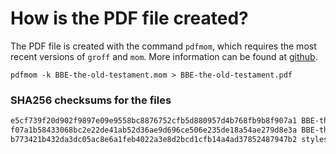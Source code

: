# How is the PDF file created?
The PDF file is created with the command `pdfmom`, which requires the most recent versions of `groff` and `mom`.
More information can be found at [github](https://github.com/0xR3V/Bibles).

```shell
pdfmom -k BBE-the-old-testament.mom > BBE-the-old-testament.pdf
```

### SHA256 checksums for the files
```txt
e5cf739f20d902f9897e09e9558bc8876752cfb5d880957d4b768fb9b8f907a1 BBE-the-old-testament.mom
f07a1b58433068bc2e22de41ab52d36ae9d696ce506e235de18a54ae279d8e3a BBE-the-old-testament.pdf
b773421b432da3dc05ac8e6a1feb4022a3e8d2bcd1cfb14a4ad37852487947b2 stylesheet.mom
```

<!-- 52ea6cca75fbc0f4a10d3ac6e99e16d1 -->
